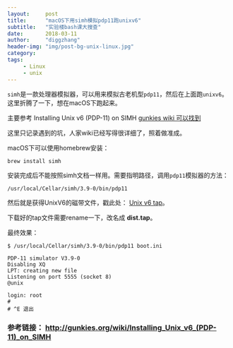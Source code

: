 ```yaml
---
layout:     post
title:      "macOS下用simh模拟pdp11跑unixv6"
subtitle:   "实验楼bash课大搜查"
date:       2018-03-11
author:     "diggzhang"
header-img: "img/post-bg-unix-linux.jpg"
category:
tags:
     - Linux
     - unix
---
```


`simh`是一款处理器模拟器，可以用来模拟古老机型`pdp11`，然后在上面跑`unixv6`。这里折腾了一下，想在macOS下跑起来。

主要参考 Installing Unix v6 (PDP-11) on SIMH [gunkies wiki 可以找到](http://gunkies.org/)

这里只记录遇到的坑，人家wiki已经写得很详细了，照着做准成。

macOS下可以使用homebrew安装：

```shell
brew install simh
```

安装完成后不能按照simh文档一样用。需要指明路径，调用`pdp11`模拟器的方法：

```shell
/usr/local/Cellar/simh/3.9-0/bin/pdp11
```

然后就是获得UnixV6的磁带文件，戳此处： [Unix v6 tap](http://sourceforge.net/projects/bsd42/files/Install%20tapes/Research%20Unix/Unix-v6-Ken-Wellsch.tap.bz2/download)。

下载好的tap文件需要rename一下，改名成 **dist.tap**。

最终效果：

```shell
$ /usr/local/Cellar/simh/3.9-0/bin/pdp11 boot.ini

PDP-11 simulator V3.9-0
Disabling XQ
LPT: creating new file
Listening on port 5555 (socket 8)
@unix

login: root
#
# ^E 退出
```

### 参考链接： http://gunkies.org/wiki/Installing_Unix_v6_(PDP-11)_on_SIMH
